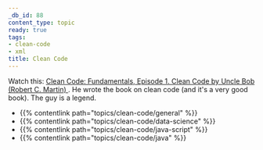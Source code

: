 ```yaml
---
_db_id: 88
content_type: topic
ready: true
tags:
- clean-code
- xml
title: Clean Code
---
```


Watch this: [Clean Code: Fundamentals, Episode 1. Clean Code by Uncle Bob (Robert C. Martin)
](https://www.youtube.com/watch?v=Wibk0IfjfaI). He wrote the book on clean code (and it's a very good book). The guy is a legend.

- {{% contentlink path="topics/clean-code/general" %}}
- {{% contentlink path="topics/clean-code/data-science" %}}
- {{% contentlink path="topics/clean-code/java-script" %}}
- {{% contentlink path="topics/clean-code/java" %}}